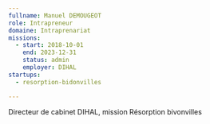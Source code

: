 ```yaml
---
fullname: Manuel DEMOUGEOT
role: Intrapreneur
domaine: Intraprenariat
missions:
  - start: 2018-10-01
    end: 2023-12-31
    status: admin
    employer: DIHAL
startups:
  - resorption-bidonvilles

---
```

Directeur de cabinet DIHAL, mission Résorption bivonvilles
